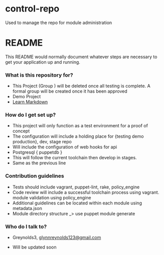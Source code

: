 # control-repo
Used to manage the repo for module administration

# README #

This README would normally document whatever steps are necessary to get your application up and running.

### What is this repository for? ###
* This Project (Group ) will be deleted once all testing is complete. A formal group will be created once it has been approved
* Demo Project
* [Learn Markdown](https://bitbucket.org/tutorials/markdowndemo)

### How do I get set up? ###

* This project will only function as a test environment for a proof of concept
* The configuration will include a holding place for {testing demo production}, dev, stage repo
* Will include the configuration of web hooks for api
* Postgresql { puppetdb }
* This will follow the current toolchain then develop in stages.
* Same as the previous line

### Contribution guidelines ###

* Tests should include vagrant, puppet-lint, rake, policy_engine
* Code review will include a successful toolchain process using vagrant. module validation using policy_engine
* Additional guidelines can be located within each module using metadata.json
* Module directory structure _> use puppet module generate

### Who do I talk to? ###

* Greynolds3, glynnreynolds123@gmail.com

* Will be updated soon